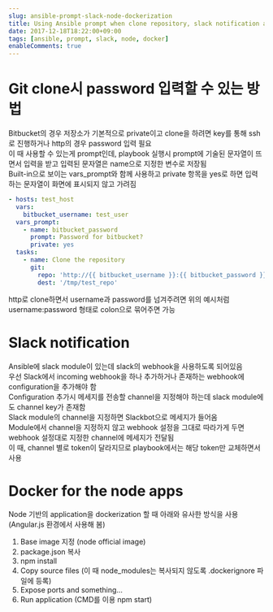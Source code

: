 ```yaml
---
slug: ansible-prompt-slack-node-dockerization
title: Using Ansible prompt when clone repository, slack notification and dockerization for the node apps
date: 2017-12-18T18:22:00+09:00
tags: [ansible, prompt, slack, node, docker]
enableComments: true
---
```


# Git clone시 password 입력할 수 있는 방법
Bitbucket의 경우 저장소가 기본적으로 private이고 clone을 하려면 key를 통해 ssh로 진행하거나 http의 경우 password 입력 필요  
이 때 사용할 수 있는게 prompt인데, playbook 실행시 prompt에 기술된 문자열이 뜨면서 입력을 받고 입력된 문자열은 name으로 지정한 변수로 저장됨  
Built-in으로 보이는 vars_prompt와 함께 사용하고 private 항목을 yes로 하면 입력하는 문자열이 화면에 표시되지 않고 가려짐  

```yaml
- hosts: test_host
  vars:
    bitbucket_username: test_user
  vars_prompt:
    - name: bitbucket_password
      prompt: Password for bitbucket?
      private: yes
  tasks:
    - name: Clone the repository
      git:
        repo: 'http://{{ bitbucket_username }}:{{ bitbucket_password }}@bitbucket.org/test_group/test_repo.git'
        dest: '/tmp/test_repo'
```

http로 clone하면서 username과 password를 넘겨주려면 위의 예시처럼 username:password 형태로 colon으로 묶어주면 가능  

# Slack notification
Ansible에 slack module이 있는데 slack의 webhook을 사용하도록 되어있음  
우선 Slack에서 incoming webhook을 하나 추가하거나 존재하는 webhook에 configuration을 추가해야 함  
Configuration 추가시 메세지를 전송할 channel을 지정해야 하는데 slack module에도 channel key가 존재함  
Slack module의 channel을 지정하면 Slackbot으로 메세지가 들어옴  
Module에서 channel을 지정하지 않고 webhook 설정을 그대로 따라가게 두면 webhook 설정대로 지정한 channel에 메세지가 전달됨  
이 때, channel 별로 token이 달라지므로 playbook에서는 해당 token만 교체하면서 사용  

# Docker for the node apps
Node 기반의 application을 dockerization 할 때 아래와 유사한 방식을 사용(Angular.js 환경에서 사용해 봄)  
1. Base image 지정 (node official image)
2. package.json 복사
3. npm install
4. Copy source files (이 때 node_modules는 복사되지 않도록 .dockerignore 파일에 등록)
5. Expose ports and something...
6. Run application (CMD를 이용 npm start)
